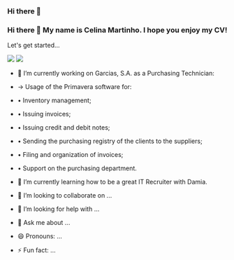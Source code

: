 ### Hi there 👋

### Hi there 👋 My name is Celina Martinho. I hope you enjoy my CV!

Let's get started...


<div> 
  <a href="https://www.linkedin.com/in/celina-martinho-4488b1196/" target="_blank"><img src="https://img.shields.io/badge/LinkedIn-0077B5?style=for-the-badge&logo=linkedin&logoColor=white" target="_blank"></a>
  <a href = "mailto:celinamartinho96@gmail.com"><img src="https://img.shields.io/badge/Gmail-D14836?style=for-the-badge&logo=gmail&logoColor=white" target="_blank"></a>
 
</div>

<div>

- 💼 I’m currently working on Garcias, S.A. as a Purchasing Technician:
-  → Usage of the Primavera software for:
- • Inventory management;
- • Issuing invoices;
- • Issuing credit and debit notes;
- • Sending the purchasing registry of the clients to the suppliers;
- • Filing and organization of invoices;
- • Support on the purchasing department.
  
- 🌱 I’m currently learning how to be a great IT Recruiter with Damia.
- 👯 I’m looking to collaborate on ...
- 🤔 I’m looking for help with ...
- 💬 Ask me about ...
- 😄 Pronouns: ...
- ⚡ Fun fact: ...

</div>


<!--
**celinamartinho/celinamartinho** is a ✨ _special_ ✨ repository because its `README.md` (this file) appears on your GitHub profile.

Here are some ideas to get you started:

- 🔭 I’m currently working on ...
- 🌱 I’m currently learning ...
- 👯 I’m looking to collaborate on ...
- 🤔 I’m looking for help with ...
- 💬 Ask me about ...
- 📫 How to reach me: ...
- 😄 Pronouns: ...
- ⚡ Fun fact: ...
-->
